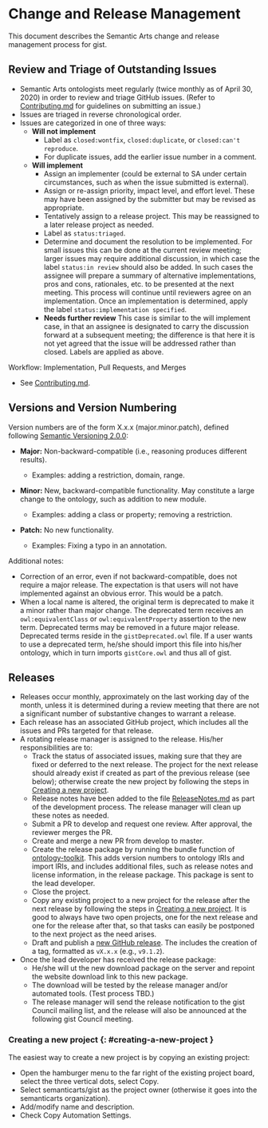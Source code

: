 Change and Release Management
=====

This document describes the Semantic Arts change and release management process for gist.

Review and Triage of Outstanding Issues
-----

- Semantic Arts ontologists meet regularly (twice monthly as of April 30, 2020) in order to review and triage GitHub issues. (Refer to [Contributing.md](Contributing.md) for guidelines on submitting an issue.)
- Issues are triaged in reverse chronological order.
- Issues are categorized in one of three ways:
  - **Will not implement**
    - Label as `closed:wontfix`, `closed:duplicate`, or `closed:can't reproduce`.
    - For duplicate issues, add the earlier issue number in a comment.
  - **Will implement**
    - Assign an implementer (could be external to SA under certain circumstances, such as when the issue submitted is external).
    - Assign or re-assign priority, impact level, and effort level. These may have been assigned by the submitter but may be revised as appropriate.
    - Tentatively assign to a release project. This may be reassigned to a later release project as needed.
    - Label as `status:triaged`.
    - Determine and document the resolution to be implemented. For small issues this can be done at the current review meeting; larger issues may require additional discussion, in which case the label `status:in review` should also be added. In such cases the assignee will prepare a summary of alternative implementations, pros and cons, rationales, etc. to be presented at the next meeting. This process will continue until reviewers agree on an implementation. Once an implementation is determined, apply the label `status:implementation specified`.
    - **Needs further review** This case is similar to the will implement case, in that an assignee is designated to carry the discussion forward at a subsequent meeting; the difference is that here it is not yet agreed that the issue will be addressed rather than closed. Labels are applied as above.

Workflow: Implementation, Pull Requests, and Merges

- See [Contributing.md](Contributing.md).

Versions and Version Numbering
-----

Version numbers are of the form X.x.x (major.minor.patch), defined following [Semantic Versioning 2.0.0](https://semver.org/):

- **Major:** Non-backward-compatible (i.e., reasoning produces different results).
  - Examples: adding a restriction, domain, range.

- **Minor:** New, backward-compatible functionality. May constitute a large change to the ontology, such as addition to new module.
  - Examples: adding a class or property; removing a restriction.

- **Patch:** No new functionality.
  - Examples: Fixing a typo in an annotation.

Additional notes:

- Correction of an error, even if not backward-compatible, does not require a major release. The expectation is that users will not have implemented against an obvious error. This would be a patch.
- When a local name is altered, the original term is deprecated to make it a minor rather than major change. The deprecated term receives an `owl:equivalentClass` or `owl:equivalentProperty` assertion to the new term. Deprecated terms may be removed in a future major release. Deprecated terms reside in the `gistDeprecated.owl` file. If a user wants to use a deprecated term, he/she should import this file into his/her ontology, which in turn imports `gistCore.owl` and thus all of gist.

Releases
-----

- Releases occur monthly, approximately on the last working day of the month, unless it is determined during a review meeting that there are not a significant number of substantive changes to warrant a release.
- Each release has an associated GitHub project, which includes all the issues and PRs targeted for that release.
- A rotating release manager is assigned to the release. His/her responsibilities are to:
  - Track the status of associated issues, making sure that they are fixed or deferred to the next release. The project for the next release should already exist if created as part of the previous release (see below); otherwise create the new project by following the steps in [Creating a new project](#creating-a-new-project).
  - Release notes have been added to the file [ReleaseNotes.md](ReleaseNotes.md) as part of the development process. The release manager will clean up these notes as needed.
  - Submit a PR to develop and request one review. After approval, the reviewer merges the PR.
  - Create and merge a new PR from develop to master.
  - Create the release package by running the bundle function of [ontology-toolkit](https://github.com/semanticarts/ontology-toolkit). This adds version numbers to ontology IRIs and import IRIs, and includes additional files, such as release notes and license information, in the release package. This package is sent to the lead developer.
  - Close the project.
  - Copy any existing project to a new project for the release after the next release by following the steps in [Creating a new project](#creating-a-new-project). It is good to always have two open projects, one for the next release and one for the release after that, so that 
  tasks can easily be postponed to the next project as the need arises.
  - Draft and publish a [new GitHub release](https://github.com/semanticarts/gist/releases/new). The includes the creation of a tag, formatted as `vX.x.x` (e.g., `v9.1.2`).
- Once the lead developer has received the release package:
  - He/she will ut the new download package on the server and repoint the website download link to this new package.
  - The download will be tested by the release manager and/or automated tools. (Test process TBD.)
  - The release manager will send the release notification to the gist Council mailing list, and the release will also be announced at the following gist Council meeting.

### Creating a new project {: #creating-a-new-project }

The easiest way to create a new project is by copying an existing project:

- Open the hamburger menu to the far right of the existing project board, select the three vertical dots, select Copy.
- Select semanticarts/gist as the project owner (otherwise it goes into the semanticarts organization).
- Add/modify name and description.
- Check Copy Automation Settings.
